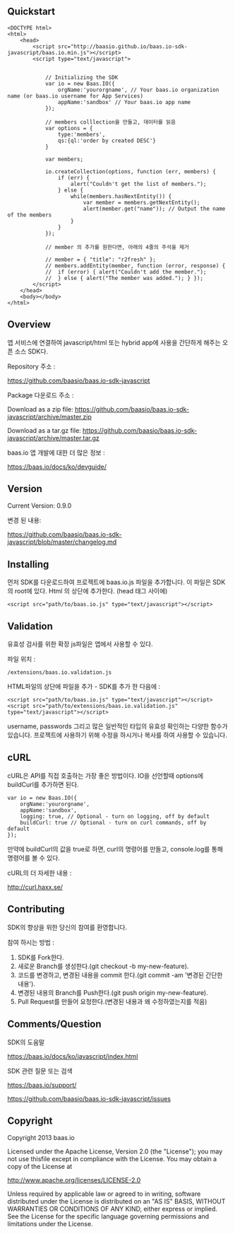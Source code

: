 ## Quickstart

```
<DOCTYPE html>
<html>
    <head>
        <script src="http://baasio.github.io/baas.io-sdk-javascript/baas.io.min.js"></script>
        <script type="text/javascript">


            // Initializing the SDK
            var io = new Baas.IO({
                orgName:'yourorgname', // Your baas.io organization name (or baas.io username for App Services)
                appName:'sandbox' // Your baas.io app name
            });

            // members colllection을 만들고, 데이터를 읽음
            var options = {
                type:'members',
                qs:{ql:'order by created DESC'}
            }

            var members;

            io.createCollection(options, function (err, members) {
                if (err) {
                    alert("Couldn't get the list of members.");
                } else {
                    while(members.hasNextEntity()) {
                        var member = members.getNextEntity();
                        alert(member.get("name")); // Output the name of the members
                    }
                }
            });

            // member 의 추가를 원한다면, 아래의 4줄의 주석을 제거

            // member = { "title": "r2fresh" };
            // members.addEntity(member, function (error, response) {
            //  if (error) { alert("Couldn't add the member.");
            //  } else { alert("The member was added."); } });
        </script>
    </head>
    <body></body>
</html>
```

## Overview

앱 서비스에 연결하여 javascript/html 또는 hybrid app에 사용을 간단하게 해주는 오픈 소스 SDK다.

Repository 주소 :

https://github.com/baasio/baas.io-sdk-javascript

Package 다운로드 주소 :

Download as a zip file: https://github.com/baasio/baas.io-sdk-javascript/archive/master.zip

Download as a tar.gz file: https://github.com/baasio/baas.io-sdk-javascript/archive/master.tar.gz

baas.io 앱 개발에 대한 더 많은 정보 :

https://baas.io/docs/ko/devguide/

## Version

Current Version: 0.9.0

변경 된 내용:

https://github.com/baasio/baas.io-sdk-javascript/blob/master/changelog.md

## Installing

먼저 SDK를 다운로드하여 프로젝트에 baas.io.js 파일을 추가합니다. 이 파일은 SDK의 root에 있다. Html 의 상단에 추가한다. (head 태그 사이에)

```
<script src="path/to/baas.io.js" type="text/javascript"></script>
```

## Validation

유효성 검사를 위한 확장 js파일은 앱에서 사용할 수 있다.

파일 위치 :

```
/extensions/baas.io.validation.js
```

HTML파일의 상단에 파일을 추가 - SDK를 추가 한 다음에 :

```
<script src="path/to/baas.io.js" type="text/javascript"></script>
<script src="path/to/extensions/baas.io.validation.js" type="text/javascript"></script>
```

username, passwords 그리고 많은 일반적인 타입의 유효성 확인하는 다양한 함수가 있습니다. 프로젝트에 사용하기 위해 수정을 하시거나 복사를 하여 사용할 수 있습니다.

## cURL

cURL은 API를 직접 호출하는 가장 좋은 방법이다. IO을 선언할때 options에 buildCurl를 추가하면 된다.

```
var io = new Baas.IO({
    orgName:'yourorgname',
    appName:'sandbox',
    logging: true, // Optional - turn on logging, off by default
    buildCurl: true // Optional - turn on curl commands, off by default
});
```
만약에 buildCurl의 값을 true로 하면, curl의 명령어를 만들고, console.log를 통해 명령어를 볼 수 있다.

cURL의 더 자세한 내용 :

http://curl.haxx.se/

## Contributing

SDK의 향상을 위한 당신의 참여를 환영합니다.

참여 하시는 방법 :

1. SDK를 Fork한다.
2. 새로운 Branch를 생성한다.(git checkout -b my-new-feature).
3. 코드를 변경하고, 변경된 내용을 commit 한다.(git commit -am '변경된 간단한 내용').
4. 변경된 내용의 Branch를 Push한다.(git push origin my-new-feature).
5. Pull Request를 만들어 요청한다.(변경된 내용과 왜 수정하였는지를 적음)

## Comments/Question

SDK의 도움말

https://baas.io/docs/ko/javascript/index.html

SDK 관련 질문 또는 검색

https://baas.io/support/

https://github.com/baasio/baas.io-sdk-javascript/issues

## Copyright

Copyright 2013 baas.io

Licensed under the Apache License, Version 2.0 (the "License"); you may not use thisfile except in compliance with the License. You may obtain a copy of the License at

http://www.apache.org/licenses/LICENSE-2.0

Unless required by applicable law or agreed to in writing, software distributed under the License is distributed on an "AS IS" BASIS, WITHOUT WARRANTIES OR CONDITIONS OF ANY KIND, either express or implied. See the License for the specific language governing permissions and limitations under the License.

